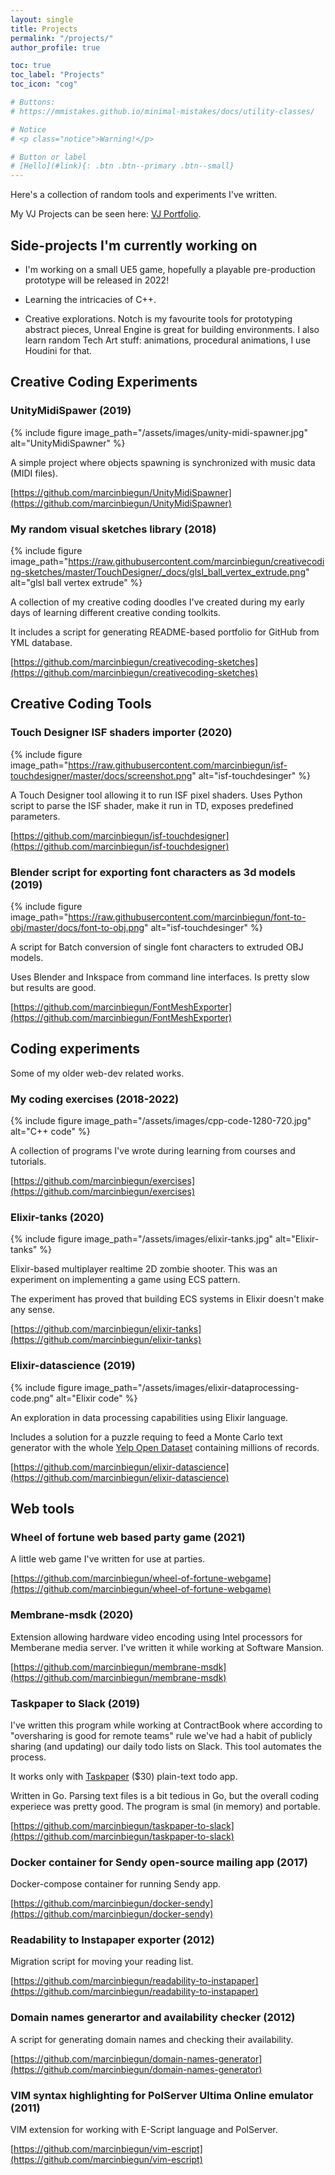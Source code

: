 ```yaml
---
layout: single
title: Projects
permalink: "/projects/"
author_profile: true

toc: true
toc_label: "Projects"
toc_icon: "cog"

# Buttons:
# https://mmistakes.github.io/minimal-mistakes/docs/utility-classes/

# Notice
# <p class="notice">Warning!</p>

# Button or label
# [Hello](#link){: .btn .btn--primary .btn--small}
---
```


Here's a collection of random tools and experiments I've written.

My VJ Projects can be seen here: <a href="/portfolio">VJ Portfolio</a>.

## Side-projects I'm currently working on

- I'm working on a small UE5 game, hopefully a playable pre-production prototype will be released in 2022!

- Learning the intricacies of C++.

- Creative explorations. Notch is my favourite tools for prototyping abstract pieces, Unreal Engine is great for building
  environments. I also learn random Tech Art stuff: animations, procedural animations, I use Houdini for that.

## Creative Coding Experiments

### UnityMidiSpawer (2019)

{% include figure image_path="/assets/images/unity-midi-spawner.jpg" alt="UnityMidiSpawner" %}

A simple project where objects spawning is synchronized with music data (MIDI files).

[https://github.com/marcinbiegun/UnityMidiSpawner](https://github.com/marcinbiegun/UnityMidiSpawner)

### My random visual sketches library (2018)

{% include figure image_path="https://raw.githubusercontent.com/marcinbiegun/creativecoding-sketches/master/TouchDesigner/_docs/glsl_ball_vertex_extrude.png" alt="glsl ball vertex extrude" %}


A collection of my creative coding doodles I've created during my early days of learning different creative conding toolkits.

It includes a script for generating README-based portfolio for GitHub from YML database.

[https://github.com/marcinbiegun/creativecoding-sketches](https://github.com/marcinbiegun/creativecoding-sketches)

## Creative Coding Tools

### Touch Designer ISF shaders importer (2020)

{% include figure image_path="https://raw.githubusercontent.com/marcinbiegun/isf-touchdesigner/master/docs/screenshot.png" alt="isf-touchdesinger" %}

A Touch Designer tool allowing it to run ISF pixel shaders. Uses Python script to parse the ISF shader,
make it run in TD, exposes predefined parameters.

[https://github.com/marcinbiegun/isf-touchdesigner](https://github.com/marcinbiegun/isf-touchdesigner)

### Blender script for exporting font characters as 3d models (2019)

{% include figure image_path="https://raw.githubusercontent.com/marcinbiegun/font-to-obj/master/docs/font-to-obj.png" alt="isf-touchdesinger" %}

A script for Batch conversion of single font characters to extruded OBJ models.

Uses Blender and Inkspace from command line interfaces. Is pretty slow but results are good.

[https://github.com/marcinbiegun/FontMeshExporter](https://github.com/marcinbiegun/FontMeshExporter)

## Coding experiments

Some of my older web-dev related works.

### My coding exercises (2018-2022)

{% include figure image_path="/assets/images/cpp-code-1280-720.jpg" alt="C++ code" %}

A collection of programs I've wrote during learning from courses and tutorials.

[https://github.com/marcinbiegun/exercises](https://github.com/marcinbiegun/exercises)

### Elixir-tanks (2020)

{% include figure image_path="/assets/images/elixir-tanks.jpg" alt="Elixir-tanks" %}

Elixir-based multiplayer realtime 2D zombie shooter. This was an experiment on implementing a game using ECS pattern.

The experiment has proved that building ECS systems in Elixir doesn't make any sense.

[https://github.com/marcinbiegun/elixir-tanks](https://github.com/marcinbiegun/elixir-tanks)

### Elixir-datascience (2019)

{% include figure image_path="/assets/images/elixir-dataprocessing-code.png" alt="Elixir code" %}

An exploration in data processing capabilities using Elixir language.

Includes a solution for a puzzle requing to feed a Monte Carlo text generator with the whole [Yelp Open Dataset](https://www.yelp.com/dataset) containing millions of records.


[https://github.com/marcinbiegun/elixir-datascience](https://github.com/marcinbiegun/elixir-datascience)

## Web tools

### Wheel of fortune web based party game (2021)

A little web game I've written for use at parties.

[https://github.com/marcinbiegun/wheel-of-fortune-webgame](https://github.com/marcinbiegun/wheel-of-fortune-webgame)

### Membrane-msdk (2020)

Extension allowing hardware video encoding using Intel processors for Memberane media server. I've written it while working at Software Mansion.

[https://github.com/marcinbiegun/membrane-msdk](https://github.com/marcinbiegun/membrane-msdk)

### Taskpaper to Slack (2019)

I've written this program while working at ContractBook where according to "oversharing is good for remote teams"
rule we've had a habit of publicly sharing (and updating) our daily todo lists on Slack. This tool automates the process.

It works only with [Taskpaper](https://www.taskpaper.com/) ($30) plain-text todo app.

Written in Go. Parsing text files is a bit tedious in Go, but the overall coding experiece was pretty good. The program is smal (in memory) and portable.

[https://github.com/marcinbiegun/taskpaper-to-slack](https://github.com/marcinbiegun/taskpaper-to-slack)

### Docker container for Sendy open-source mailing app (2017)

Docker-compose container for running Sendy app.

[https://github.com/marcinbiegun/docker-sendy](https://github.com/marcinbiegun/docker-sendy)

### Readability to Instapaper exporter (2012)

Migration script for moving your reading list.

[https://github.com/marcinbiegun/readability-to-instapaper](https://github.com/marcinbiegun/readability-to-instapaper)

### Domain names generartor and availability checker (2012)

A script for generating domain names and checking their availability.

[https://github.com/marcinbiegun/domain-names-generator](https://github.com/marcinbiegun/domain-names-generator)

### VIM syntax highlighting for PolServer Ultima Online emulator (2011)

VIM extension for working with E-Script language and PolServer.

[https://github.com/marcinbiegun/vim-escript](https://github.com/marcinbiegun/vim-escript)